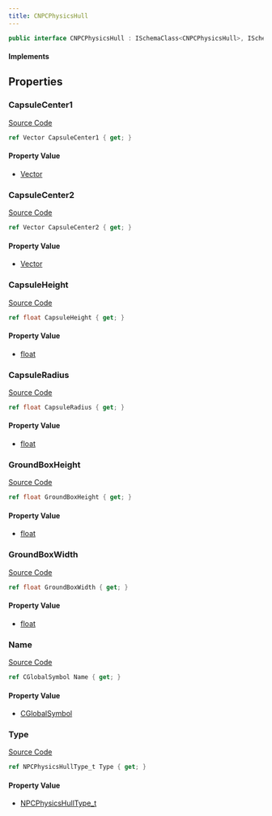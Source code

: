 ```yaml
---
title: CNPCPhysicsHull
---
```


```csharp
public interface CNPCPhysicsHull : ISchemaClass<CNPCPhysicsHull>, ISchemaField, ISchemaClass, INativeHandle
```

#### Implements

## Properties

### CapsuleCenter1

[Source Code](https://github.com/swiftly-solution/swiftlys2/blob/beta/managed/src/SwiftlyS2.Generated/Schemas/Interfaces/CNPCPhysicsHull.cs#L24)

```csharp
ref Vector CapsuleCenter1 { get; }
```

#### Property Value

- [Vector](/docs/api/shared/natives/vector)

### CapsuleCenter2

[Source Code](https://github.com/swiftly-solution/swiftlys2/blob/beta/managed/src/SwiftlyS2.Generated/Schemas/Interfaces/CNPCPhysicsHull.cs#L26)

```csharp
ref Vector CapsuleCenter2 { get; }
```

#### Property Value

- [Vector](/docs/api/shared/natives/vector)

### CapsuleHeight

[Source Code](https://github.com/swiftly-solution/swiftlys2/blob/beta/managed/src/SwiftlyS2.Generated/Schemas/Interfaces/CNPCPhysicsHull.cs#L20)

```csharp
ref float CapsuleHeight { get; }
```

#### Property Value

- [float](https://learn.microsoft.com/dotnet/api/system.single)

### CapsuleRadius

[Source Code](https://github.com/swiftly-solution/swiftlys2/blob/beta/managed/src/SwiftlyS2.Generated/Schemas/Interfaces/CNPCPhysicsHull.cs#L22)

```csharp
ref float CapsuleRadius { get; }
```

#### Property Value

- [float](https://learn.microsoft.com/dotnet/api/system.single)

### GroundBoxHeight

[Source Code](https://github.com/swiftly-solution/swiftlys2/blob/beta/managed/src/SwiftlyS2.Generated/Schemas/Interfaces/CNPCPhysicsHull.cs#L28)

```csharp
ref float GroundBoxHeight { get; }
```

#### Property Value

- [float](https://learn.microsoft.com/dotnet/api/system.single)

### GroundBoxWidth

[Source Code](https://github.com/swiftly-solution/swiftlys2/blob/beta/managed/src/SwiftlyS2.Generated/Schemas/Interfaces/CNPCPhysicsHull.cs#L30)

```csharp
ref float GroundBoxWidth { get; }
```

#### Property Value

- [float](https://learn.microsoft.com/dotnet/api/system.single)

### Name

[Source Code](https://github.com/swiftly-solution/swiftlys2/blob/beta/managed/src/SwiftlyS2.Generated/Schemas/Interfaces/CNPCPhysicsHull.cs#L16)

```csharp
ref CGlobalSymbol Name { get; }
```

#### Property Value

- [CGlobalSymbol](/docs/api/shared/natives/cglobalsymbol)

### Type

[Source Code](https://github.com/swiftly-solution/swiftlys2/blob/beta/managed/src/SwiftlyS2.Generated/Schemas/Interfaces/CNPCPhysicsHull.cs#L18)

```csharp
ref NPCPhysicsHullType_t Type { get; }
```

#### Property Value

- [NPCPhysicsHullType_t](/docs/api/shared/schemadefinitions/npcphysicshulltype_t)

